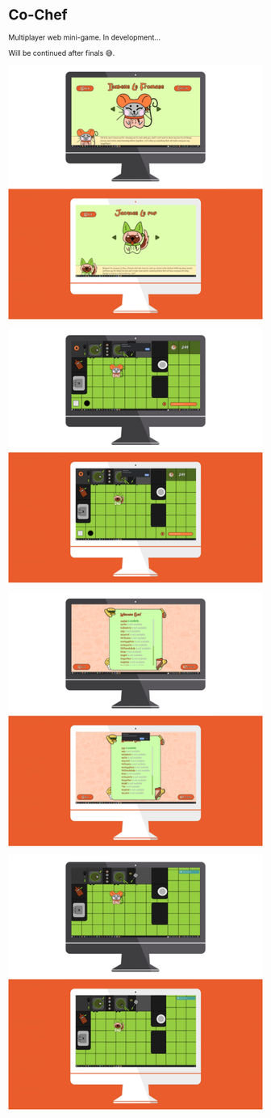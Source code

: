 # Co-Chef
Multiplayer web mini-game.
In development...

Will be continued after finals 😅.

![Co-Chef_Choice](https://github.com/IvanMijic0/Co_Chef/blob/master/Co-Chef-Frontend/Assets/GithHubVisuals/Co-Chef_Choice.png)

![Co-Chef_Ready-Set-Go](https://github.com/IvanMijic0/Co_Chef/blob/master/Co-Chef-Frontend/Assets/GithHubVisuals/Co-Chef_Ready-Set-Go.png)

![Co-Chef_Request](https://github.com/IvanMijic0/Co_Chef/blob/master/Co-Chef-Frontend/Assets/GithHubVisuals/Co-Chef_Request.png)

![Co-Chef_Waiting](https://github.com/IvanMijic0/Co_Chef/blob/master/Co-Chef-Frontend/Assets/GithHubVisuals/Co-Chef_Waiting.png)
